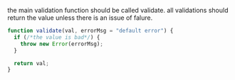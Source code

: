 the main validation function should be called validate.
all validations should return the value unless there is an issue of falure.

```js
function validate(val, errorMsg = "default error") {
  if (/*the value is bad*/) {
    throw new Error(errorMsg);
  }

  return val;
}
```
